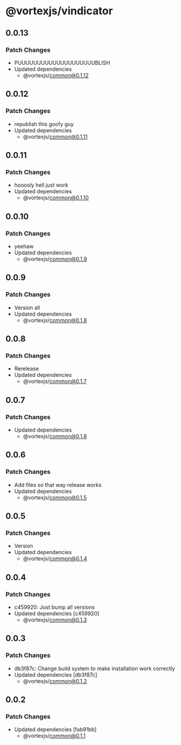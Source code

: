 # @vortexjs/vindicator

## 0.0.13

### Patch Changes

- PUUUUUUUUUUUUUUUUUUUUBLISH
- Updated dependencies
  - @vortexjs/common@0.1.12

## 0.0.12

### Patch Changes

- republish this goofy guy
- Updated dependencies
  - @vortexjs/common@0.1.11

## 0.0.11

### Patch Changes

- hooooly hell just work
- Updated dependencies
  - @vortexjs/common@0.1.10

## 0.0.10

### Patch Changes

- yeehaw
- Updated dependencies
  - @vortexjs/common@0.1.9

## 0.0.9

### Patch Changes

- Version all
- Updated dependencies
  - @vortexjs/common@0.1.8

## 0.0.8

### Patch Changes

- Rerelease
- Updated dependencies
  - @vortexjs/common@0.1.7

## 0.0.7

### Patch Changes

- Updated dependencies
  - @vortexjs/common@0.1.6

## 0.0.6

### Patch Changes

- Add files so that way release works
- Updated dependencies
  - @vortexjs/common@0.1.5

## 0.0.5

### Patch Changes

- Version
- Updated dependencies
  - @vortexjs/common@0.1.4

## 0.0.4

### Patch Changes

- c459920: Just bump all versions
- Updated dependencies [c459920]
  - @vortexjs/common@0.1.3

## 0.0.3

### Patch Changes

- db3f87c: Change build system to make installation work correctly
- Updated dependencies [db3f87c]
  - @vortexjs/common@0.1.2

## 0.0.2

### Patch Changes

- Updated dependencies [fab91bb]
  - @vortexjs/common@0.1.1
